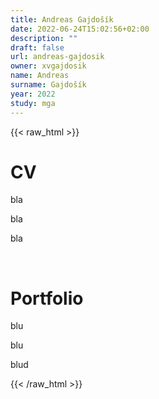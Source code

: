```yaml
---
title: Andreas Gajdošík
date: 2022-06-24T15:02:56+02:00
description: ""
draft: false
url: andreas-gajdosik
owner: xvgajdosik
name: Andreas
surname: Gajdošík
year: 2022
study: mga
---
```

{{< raw_html >}}
<h1>CV</h1>
<p>bla</p>
<p>bla</p>
<p>bla</p>
<p>&nbsp;</p>
<h1>Portfolio</h1>
<p>blu</p>
<p>blu</p>
<p>blud</p>
{{< /raw_html >}}
